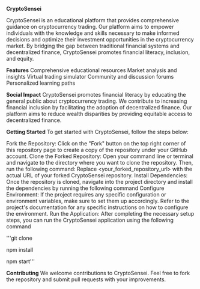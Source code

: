 **CryptoSensei**

CryptoSensei is an educational platform that provides comprehensive guidance on cryptocurrency trading. Our platform aims to empower individuals with the knowledge and skills necessary to make informed decisions and optimize their investment opportunities in the cryptocurrency market. By bridging the gap between traditional financial systems and decentralized finance, CryptoSensei promotes financial literacy, inclusion, and equity.

**Features**
Comprehensive educational resources
Market analysis and insights
Virtual trading simulator
Community and discussion forums
Personalized learning paths

**Social Impact**
CryptoSensei promotes financial literacy by educating the general public about cryptocurrency trading. We contribute to increasing financial inclusion by facilitating the adoption of decentralized finance. Our platform aims to reduce wealth disparities by providing equitable access to decentralized finance.

**Getting Started**
To get started with CryptoSensei, follow the steps below:

Fork the Repository: Click on the "Fork" button on the top right corner of this repository page to create a copy of the repository under your GitHub account.
Clone the Forked Repository: Open your command line or terminal and navigate to the directory where you want to clone the repository. Then, run the following command:
Replace <your_forked_repository_url> with the actual URL of your forked CryptoSensei repository.
Install Dependencies: Once the repository is cloned, navigate into the project directory and install the dependencies by running the following command
Configure Environment: If the project requires any specific configuration or environment variables, make sure to set them up accordingly. Refer to the project's documentation for any specific instructions on how to configure the environment.
Run the Application: After completing the necessary setup steps, you can run the CryptoSensei application using the following command

'''git clone 

npm install

npm start'''

**Contributing**
We welcome contributions to CryptoSensei. Feel free to fork the repository and submit pull requests with your improvements.
